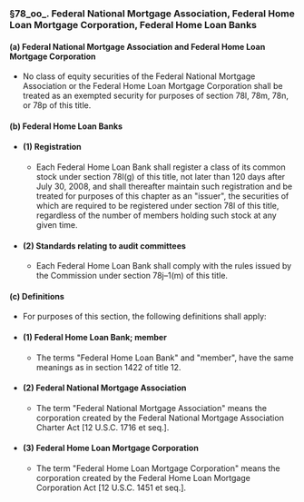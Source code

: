### §78_oo_. Federal National Mortgage Association, Federal Home Loan Mortgage Corporation, Federal Home Loan Banks
#### (a) Federal National Mortgage Association and Federal Home Loan Mortgage Corporation
* No class of equity securities of the Federal National Mortgage Association or the Federal Home Loan Mortgage Corporation shall be treated as an exempted security for purposes of section 78l, 78m, 78n, or 78p of this title.

#### (b) Federal Home Loan Banks
* #### (1) Registration
  * Each Federal Home Loan Bank shall register a class of its common stock under section 78l(g) of this title, not later than 120 days after July 30, 2008, and shall thereafter maintain such registration and be treated for purposes of this chapter as an "issuer", the securities of which are required to be registered under section 78l of this title, regardless of the number of members holding such stock at any given time.

* #### (2) Standards relating to audit committees
  * Each Federal Home Loan Bank shall comply with the rules issued by the Commission under section 78j–1(m) of this title.

#### (c) Definitions
* For purposes of this section, the following definitions shall apply:

* #### (1) Federal Home Loan Bank; member
  * The terms "Federal Home Loan Bank" and "member", have the same meanings as in section 1422 of title 12.

* #### (2) Federal National Mortgage Association
  * The term "Federal National Mortgage Association" means the corporation created by the Federal National Mortgage Association Charter Act [12 U.S.C. 1716 et seq.].

* #### (3) Federal Home Loan Mortgage Corporation
  * The term "Federal Home Loan Mortgage Corporation" means the corporation created by the Federal Home Loan Mortgage Corporation Act [12 U.S.C. 1451 et seq.].